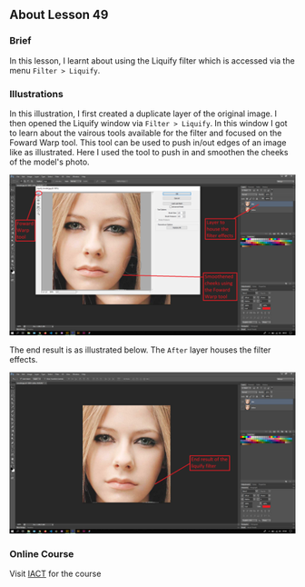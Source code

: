 ## About Lesson 49

### Brief
In this lesson, I learnt about using the Liquify filter which is accessed via the menu `Filter > Liquify`.

### Illustrations

In this illustration, I first created a duplicate layer of the original image. I then opened the Liquify window via `Filter > Liquify`. In this window I got to learn about the vairous tools available for the filter and focused on the Foward Warp tool. This tool can be used to push in/out edges of an image like as illustrated. Here I used the tool to push in and smoothen the cheeks of the model's photo.

![Illustration Example](../assets/images/illustration88.png)

The end result is as illustrated below. The `After` layer houses the filter effects.

![Illustration Example](../assets/images/illustration89.png)


### Online Course
Visit [IACT](https://iact.ie) for the course